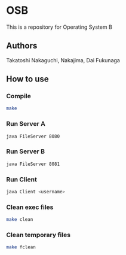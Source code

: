 # OSB
This is a repository for Operating System B

## Authors
Takatoshi Nakaguchi, Nakajima, Dai Fukunaga

## How to use
### Compile
```bash
make
```

### Run Server A
```bash
java FileServer 8080
```

### Run Server B
```bash
java FileServer 8081
```

### Run Client
```bash
java Client <username>
```

### Clean exec files
```bash
make clean
```

### Clean temporary files
```bash
make fclean
```
